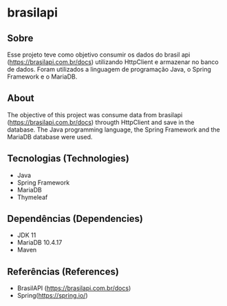 # brasilapi

## Sobre

Esse projeto teve como objetivo consumir os dados do brasil api (https://brasilapi.com.br/docs)  utilizando HttpClient e armazenar no banco de dados. 
Foram utilizados a linguagem de programação Java, o Spring Framework e o MariaDB.

## About

The objective of this project was consume data from brasilapi (https://brasilapi.com.br/docs) througth HttpClient and save in the database.
The Java programming language, the Spring Framework and the MariaDB database were used.

## Tecnologias (Technologies)

- Java
- Spring Framework
- MariaDB 
- Thymeleaf

## Dependências (Dependencies)

- JDK 11
- MariaDB 10.4.17
- Maven

## Referências (References)
- BrasilAPI (https://brasilapi.com.br/docs)
- Spring(https://spring.io/)
